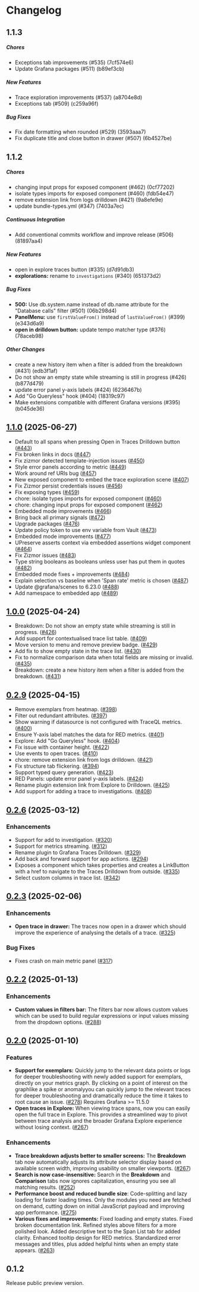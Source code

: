 # Changelog

## 1.1.3

##### Chores

- Exceptions tab improvements (#535) (7cf574e6)
- Update Grafana packages (#511) (b89ef3cb)

##### New Features

- Trace exploration improvements (#537) (a8704e8d)
- Exceptions tab (#509) (c259a96f)

##### Bug Fixes

- Fix date formatting when rounded (#529) (3593aaa7)
- Fix duplicate title and close button in drawer (#507) (6b4527be)

## 1.1.2

##### Chores

- changing input props for exposed component (#462) (0cf77202)
- isolate types imports for exposed component (#460) (fdb54e47)
- remove extension link from logs drilldown (#421) (9a8efe9e)
- update bundle-types.yml (#347) (7403a7ec)

##### Continuous Integration

- Add conventional commits workflow and improve release (#506) (81897aa4)

##### New Features

- open in explore traces button (#335) (d7d91db3)
- **explorations:** rename to `investigations` (#340) (651373d2)

##### Bug Fixes

- **500:** Use db.system.name instead of db.name attribute for the "Database calls" filter (#501) (06b298d4)
- **PanelMenu:** use `firstValueFrom()` instead of `lastValueFrom()` (#399) (e343d6a9)
- **open in drilldown button:** update tempo matcher type (#376) (78aceb98)

##### Other Changes

- create a new history item when a filter is added from the breakdown (#431) (edb3f1af)
- Do not show an empty state while streaming is still in progress (#426) (b877d479)
- update error panel y-axis labels (#424) (6236467b)
- Add "Go Queryless" hook (#404) (18319c97)
- Make extensions compatible with different Grafana versions (#395) (b045de36)

## [1.1.0](https://github.com/grafana/traces-drilldown/compare/v1.0.0...v1.1.0) (2025-06-27)

- Default to all spans when pressing Open in Traces Drilldown button ([#443](https://github.com/grafana/traces-drilldown/pull/443))
- Fix broken links in docs ([#447](https://github.com/grafana/traces-drilldown/pull/447))
- Fix zizmor detected template-injection issues ([#450](https://github.com/grafana/traces-drilldown/pull/450))
- Style error panels according to metric ([#449](https://github.com/grafana/traces-drilldown/pull/449))
- Work around ref URIs bug ([#457](https://github.com/grafana/traces-drilldown/pull/457))
- New exposed component to embed the trace exploration scene ([#407](https://github.com/grafana/traces-drilldown/pull/407))
- Fix Zizmor persist credentials issues ([#456](https://github.com/grafana/traces-drilldown/pull/456))
- Fix exposing types ([#459](https://github.com/grafana/traces-drilldown/pull/459))
- chore: isolate types imports for exposed component ([#460](https://github.com/grafana/traces-drilldown/pull/460))
- chore: changing input props for exposed component ([#462](https://github.com/grafana/traces-drilldown/pull/462))
- Embedded mode improvements ([#466](https://github.com/grafana/traces-drilldown/pull/466))
- Bring back all primary signals ([#472](https://github.com/grafana/traces-drilldown/pull/472))
- Upgrade packages ([#476](https://github.com/grafana/traces-drilldown/pull/476))
- Update policy token to use env variable from Vault ([#473](https://github.com/grafana/traces-drilldown/pull/473))
- Embedded mode improvements ([#477](https://github.com/grafana/traces-drilldown/pull/477))
- UPreserve asserts context via embedded assertions widget component ([#464](https://github.com/grafana/traces-drilldown/pull/464))
- Fix Zizmor issues ([#483](https://github.com/grafana/traces-drilldown/pull/483))
- Type string booleans as booleans unless user has put them in quotes ([#482](https://github.com/grafana/traces-drilldown/pull/482))
- Embedded mode fixes + improvements ([#484](https://github.com/grafana/traces-drilldown/pull/484))
- Explain selection vs baseline when 'Span rate' metric is chosen ([#487](https://github.com/grafana/traces-drilldown/pull/487))
- Update @grafana/scenes to 6.23.0 ([#488](https://github.com/grafana/traces-drilldown/pull/488))
- Add namespace to embedded app ([#489](https://github.com/grafana/traces-drilldown/pull/489))

## [1.0.0](https://github.com/grafana/traces-drilldown/compare/v0.2.9...v1.0.0) (2025-04-24)

- Breakdown: Do not show an empty state while streaming is still in progress. ([#426](https://github.com/grafana/traces-drilldown/pull/426))
- Add support for contextualised trace list table. ([#409](https://github.com/grafana/traces-drilldown/pull/409))
- Move version to menu and remove preview badge. ([#429](https://github.com/grafana/traces-drilldown/pull/429))
- Add fix to show empty state in the trace list. ([#430](https://github.com/grafana/traces-drilldown/pull/430))
- Fix to normalize comparison data when total fields are missing or invalid. ([#435](https://github.com/grafana/traces-drilldown/pull/435))
- Breakdown: create a new history item when a filter is added from the breakdown. ([#431](https://github.com/grafana/traces-drilldown/pull/431))

## [0.2.9](https://github.com/grafana/traces-drilldown/compare/v0.2.8...v0.2.9) (2025-04-15)

- Remove exemplars from heatmap. ([#398](https://github.com/grafana/traces-drilldown/pull/398))
- Filter out redundant attributes. ([#397](https://github.com/grafana/traces-drilldown/pull/397))
- Show warning if datasource is not configured with TraceQL metrics. ([#400](https://github.com/grafana/traces-drilldown/pull/400))
- Ensure Y-axis label matches the data for RED metrics. ([#401](https://github.com/grafana/traces-drilldown/pull/401))
- Explore: Add "Go Queryless" hook. ([#404](https://github.com/grafana/traces-drilldown/pull/404))
- Fix issue with container height. ([#422](https://github.com/grafana/traces-drilldown/pull/422))
- Use events to open traces. ([#410](https://github.com/grafana/traces-drilldown/pull/410))
- chore: remove extension link from logs drilldown. ([#421](https://github.com/grafana/traces-drilldown/pull/421))
- Fix structure tab flickering. ([#394](https://github.com/grafana/traces-drilldown/pull/394))
- Support typed query generation. ([#423](https://github.com/grafana/traces-drilldown/pull/423))
- RED Panels: update error panel y-axis labels. ([#424](https://github.com/grafana/traces-drilldown/pull/424))
- Rename plugin extension link from Explore to Drilldown. ([#425](https://github.com/grafana/traces-drilldown/pull/425))
- Add support for adding a trace to investigations. ([#408](https://github.com/grafana/traces-drilldown/pull/408))

## [0.2.6](https://github.com/grafana/traces-drilldown/compare/v0.2.4...v0.2.6) (2025-03-12)

### Enhancements

- Support for add to investigation. ([#320](https://github.com/grafana/traces-drilldown/pull/320))
- Support for metrics streaming. ([#312](https://github.com/grafana/traces-drilldown/pull/312))
- Rename plugin to Grafana Traces Drilldown. ([#329](https://github.com/grafana/traces-drilldown/pull/329))
- Add back and forward support for app actions. ([#294](https://github.com/grafana/traces-drilldown/pull/294))
- Exposes a component which takes properties and creates a LinkButton with a href to navigate to the Traces Drilldown from outside. ([#335](https://github.com/grafana/traces-drilldown/pull/335))
- Select custom columns in trace list. ([#342](https://github.com/grafana/traces-drilldown/pull/342))

## [0.2.3](https://github.com/grafana/explore-traces/compare/v0.2.2...v0.2.3) (2025-02-06)

### Enhancements

- **Open trace in drawer:** The traces now open in a drawer which should improve the experience of analysing the details of a trace. ([#325](https://github.com/grafana/explore-traces/pull/325))

### Bug Fixes

- Fixes crash on main metric panel ([#317](https://github.com/grafana/explore-traces/pull/317))

## [0.2.2](https://github.com/grafana/explore-traces/compare/v0.2.0...v0.2.2) (2025-01-13)

### Enhancements

- **Custom values in filters bar:** The filters bar now allows custom values which can be used to build regular expressions or input values missing from the dropdown options. ([#288](https://github.com/grafana/explore-traces/pull/252))

## [0.2.0](https://github.com/grafana/explore-traces/compare/v0.1.3...v0.2.0) (2025-01-10)

### Features

- **Support for exemplars:** Quickly jump to the relevant data points or logs for deeper troubleshooting with newly added support for exemplars, directly on your metrics graph. By clicking on a point of interest on the graphlike a spike or anomalyyou can quickly jump to the relevant traces for deeper troubleshooting and dramatically reduce the time it takes to root cause an issue. ([#278](https://github.com/grafana/explore-traces/pull/278)) Requires Grafana >= 11.5.0
- **Open traces in Explore:** When viewing trace spans, now you can easily open the full trace in Explore. This provides a streamlined way to pivot between trace analysis and the broader Grafana Explore experience without losing context. ([#267](https://github.com/grafana/explore-traces/pull/267))

### Enhancements

- **Trace breakdown adjusts better to smaller screens:** The **Breakdown** tab now automatically adjusts its attribute selector display based on available screen width, improving usability on smaller viewports. ([#267](https://github.com/grafana/explore-traces/pull/267))
- **Search is now case-insensitive:** Search in the **Breakdown** and **Comparison** tabs now ignores capitalization, ensuring you see all matching results. ([#252](https://github.com/grafana/explore-traces/pull/252))
- **Performance boost and reduced bundle size**: Code-splitting and lazy loading for faster loading times. Only the modules you need are fetched on demand, cutting down on initial JavaScript payload and improving app performance. ([#275](https://github.com/grafana/explore-traces/pull/275))
- **Various fixes and improvements:** Fixed loading and empty states. Fixed broken documentation link. Refined styles above filters for a more polished look. Added descriptive text to the Span List tab for added clarity. Enhanced tooltip design for RED metrics. Standardized error messages and titles, plus added helpful hints when an empty state appears. ([#263](https://github.com/grafana/explore-traces/pull/263))

## 0.1.2

Release public preview version.